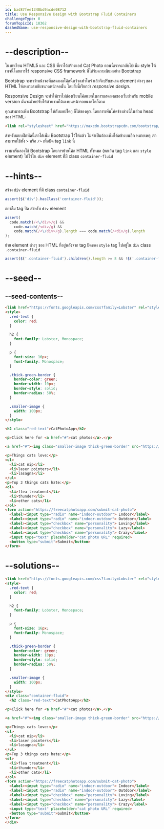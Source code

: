 ```yaml
---
id: bad87fee1348bd9acde08712
title: Use Responsive Design with Bootstrap Fluid Containers
challengeType: 0
forumTopicId: 18362
dashedName: use-responsive-design-with-bootstrap-fluid-containers
---
```


# --description--

ในบทเรียน HTML5 และ CSS ที่เราได้สร้างแอป Cat Photo ตอนนี้เราจะกลับไปเพิ่ม style ให้เพจนี้โดยการใช้ responsive CSS framework ที่ได้รับความนิยมอย่าง Bootstrap

Bootstrap จะหาว่าหน้าจอที่แสดงผลโค้ดนี้กว้างเท่าไหร่ แล้วจึงปรับขนาด element ต่างๆ ของ HTML ให้เหมาะสมกับขนาดหน้าจอนั้น โดยสิ่งนี้เรียกว่า  <dfn>responsive design</dfn>.

Responsive Design จะทำให้เราไม่ต้องเขียนโค้ดแยกในการแสดงผลของเว็บสำหรับ mobile version มันจะช่วยปรับให้สวยงามได้เองบนหน้าจอขนาดใดก็ตาม

คุณสามารถเพิ่ม Bootstrap ให้กับแอปใดๆ ก็ได้ของคุณ โดยการเพิ่มโค้ดข้างล่างนี้ในส่วน head ของ HTML:

```html
<link rel="stylesheet" href="https://maxcdn.bootstrapcdn.com/bootstrap/3.3.7/css/bootstrap.min.css" integrity="sha384-BVYiiSIFeK1dGmJRAkycuHAHRg32OmUcww7on3RYdg4Va+PmSTsz/K68vbdEjh4u" crossorigin="anonymous"/>
```

สำหรับแบบฝึกหัดนี้เราได้เพิ่ม Bootstrap ไว้ให้แล้ว ไม่จำเป็นต้องเพิ่มโค้ดข้างบนอีก
หมายเหตุ เราสามารถใช้ทั้ง `>` หรือ `/>` เพื่อปิด tag `link` นี้

เรามาเริ่มลองใช้ Bootstrap โดยการย้ายโค้ด HTML ทั้งหมด (ยกเว้น tag `link` และ `style` element) ไปไว้ใน `div` element ที่มี class `container-fluid`

# --hints--

สร้าง `div` element ที่มี class `container-fluid`

```js
assert($('div').hasClass('container-fluid'));
```

อย่าลืม tag ปิด สำหรับ `div` element

```js
assert(
  code.match(/<\/div>/g) &&
    code.match(/<div/g) &&
    code.match(/<\/div>/g).length === code.match(/<div/g).length
);
```

ย้าย element ต่างๆ ของ HTML ที่อยู่หลังจาก tag ปิดของ `style` tag ไปอยู่ใน `div` class `.container-fluid`

```js
assert($('.container-fluid').children().length >= 8 && !$('.container-fluid').has("style").length && !$('.container-fluid').has("link").length);
```

# --seed--

## --seed-contents--

```html
<link href="https://fonts.googleapis.com/css?family=Lobster" rel="stylesheet" type="text/css">
<style>
  .red-text {
    color: red;
  }

  h2 {
    font-family: Lobster, Monospace;
  }

  p {
    font-size: 16px;
    font-family: Monospace;
  }

  .thick-green-border {
    border-color: green;
    border-width: 10px;
    border-style: solid;
    border-radius: 50%;
  }

  .smaller-image {
    width: 100px;
  }
</style>

<h2 class="red-text">CatPhotoApp</h2>

<p>Click here for <a href="#">cat photos</a>.</p>

<a href="#"><img class="smaller-image thick-green-border" src="https://cdn.freecodecamp.org/curriculum/cat-photo-app/relaxing-cat.jpg" alt="A cute orange cat lying on its back."></a>

<p>Things cats love:</p>
<ul>
  <li>cat nip</li>
  <li>laser pointers</li>
  <li>lasagna</li>
</ul>
<p>Top 3 things cats hate:</p>
<ol>
  <li>flea treatment</li>
  <li>thunder</li>
  <li>other cats</li>
</ol>
<form action="https://freecatphotoapp.com/submit-cat-photo">
  <label><input type="radio" name="indoor-outdoor"> Indoor</label>
  <label><input type="radio" name="indoor-outdoor"> Outdoor</label>
  <label><input type="checkbox" name="personality"> Loving</label>
  <label><input type="checkbox" name="personality"> Lazy</label>
  <label><input type="checkbox" name="personality"> Crazy</label>
  <input type="text" placeholder="cat photo URL" required>
  <button type="submit">Submit</button>
</form>
```

# --solutions--

```html
<link href="https://fonts.googleapis.com/css?family=Lobster" rel="stylesheet" type="text/css">
<style>
  .red-text {
    color: red;
  }

  h2 {
    font-family: Lobster, Monospace;
  }

  p {
    font-size: 16px;
    font-family: Monospace;
  }

  .thick-green-border {
    border-color: green;
    border-width: 10px;
    border-style: solid;
    border-radius: 50%;
  }

  .smaller-image {
    width: 100px;
  }
</style>
<div class="container-fluid">
  <h2 class="red-text">CatPhotoApp</h2>

<p>Click here for <a href="#">cat photos</a>.</p>

<a href="#"><img class="smaller-image thick-green-border" src="https://cdn.freecodecamp.org/curriculum/cat-photo-app/relaxing-cat.jpg" alt="A cute orange cat lying on its back."></a>

<p>Things cats love:</p>
<ul>
  <li>cat nip</li>
  <li>laser pointers</li>
  <li>lasagna</li>
</ul>
<p>Top 3 things cats hate:</p>
<ol>
  <li>flea treatment</li>
  <li>thunder</li>
  <li>other cats</li>
</ol>
<form action="https://freecatphotoapp.com/submit-cat-photo">
  <label><input type="radio" name="indoor-outdoor"> Indoor</label>
  <label><input type="radio" name="indoor-outdoor"> Outdoor</label>
  <label><input type="checkbox" name="personality"> Loving</label>
  <label><input type="checkbox" name="personality"> Lazy</label>
  <label><input type="checkbox" name="personality"> Crazy</label>
  <input type="text" placeholder="cat photo URL" required>
  <button type="submit">Submit</button>
</form>
</div>
```

